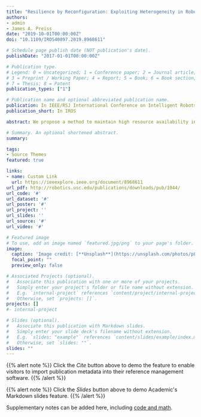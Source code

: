 ```yaml
---
title: "Resilience by Reconfiguration: Exploiting Heterogeneity in Robot Teams"
authors:
- admin
- James A. Preiss
date: "2019-10-01T00:00:00Z"
doi: "10.1109/IROS40897.2019.8968611"

# Schedule page publish date (NOT publication's date).
publishDate: "2017-01-01T00:00:00Z"

# Publication type.
# Legend: 0 = Uncategorized; 1 = Conference paper; 2 = Journal article;
# 3 = Preprint / Working Paper; 4 = Report; 5 = Book; 6 = Book section;
# 7 = Thesis; 8 = Patent
publication_types: ["1"]

# Publication name and optional abbreviated publication name.
publication: In IEEE/RSJ International Conference on Intelligent Robots and Systems
publication_short: In IROS

abstract: We propose a method to maintain high resource availability in a networked heterogeneous multi-robot system subject to resource failures. In our model, resources such as sensing and computation are available on robots. The robots are engaged in a joint task using these pooled resources. When a resource on a particular robot becomes unavailable (e.g., a sensor ceases to function), the system automatically reconfigures so that the robot continues to have access to this resource by communicating with other robots. Specifically, we consider the problem of selecting edges to be modified in the system’s communication graph after a resource failure has occurred. We define a metric that allows us to characterize the quality of the resource distribution in the network represented by the communication graph. Upon a resource becoming unavailable due to failure, we reconFigure the network so that the resource distribution is brought as close to the maximal resource distribution as possible without a large change in the number of active inter-robot communication links. Our approach uses mixed integer semi-definite programming to achieve this goal. We employ a simulated annealing method to compute a spatial formation that satisfies the inter-robot distances imposed by the topology, along with other constraints. Our method can compute a communication topology, spatial formation, and formation change motion planning in a few seconds. We validate our method in simulation and real-robot experiments with a team of seven quadrotors..

# Summary. An optional shortened abstract.
summary:

tags:
- Source Themes
featured: true

links:
- name: Custom Link
  url: https://ieeexplore.ieee.org/document/8968611
url_pdf: http://robotics.usc.edu/publications/downloads/pub/1044/
url_code: '#'
url_dataset: '#'
url_poster: '#'
url_project: ''
url_slides: ''
url_source: '#'
url_video: '#'

# Featured image
# To use, add an image named `featured.jpg/png` to your page's folder.
image:
  caption: 'Image credit: [**Unsplash**](https://unsplash.com/photos/pLCdAaMFLTE)'
  focal_point: ""
  preview_only: false

# Associated Projects (optional).
#   Associate this publication with one or more of your projects.
#   Simply enter your project's folder or file name without extension.
#   E.g. `internal-project` references `content/project/internal-project/index.md`.
#   Otherwise, set `projects: []`.
projects: []
#- internal-project

# Slides (optional).
#   Associate this publication with Markdown slides.
#   Simply enter your slide deck's filename without extension.
#   E.g. `slides: "example"` references `content/slides/example/index.md`.
#   Otherwise, set `slides: ""`.
slides: ""
---
```


{{% alert note %}}
Click the *Cite* button above to demo the feature to enable visitors to import publication metadata into their reference management software.
{{% /alert %}}

{{% alert note %}}
Click the *Slides* button above to demo Academic's Markdown slides feature.
{{% /alert %}}

Supplementary notes can be added here, including [code and math](https://sourcethemes.com/academic/docs/writing-markdown-latex/).
